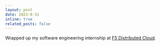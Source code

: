 ```yaml
---
layout: post
date: 2023-8-31
inline: true
related_posts: false
---
```


Wrapped up my software engineering internship at [F5 Distributed Cloud](https://www.f5.com/products/distributed-cloud-services).
